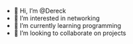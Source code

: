 - 👋 Hi, I’m @Dereck
- 👀 I’m interested in networking
- 🌱 I’m currently learning programming
- 💞️ I’m looking to collaborate on projects


<!---
Gueswho/Gueswho is a ✨ special ✨ repository because its `README.md` (this file) appears on your GitHub profile.
You can click the Preview link to take a look at your changes.
--->

